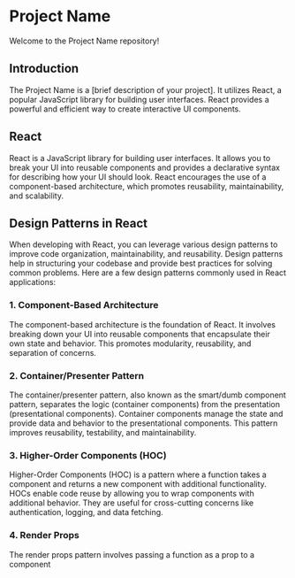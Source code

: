 # Project Name

Welcome to the Project Name repository!

## Introduction

The Project Name is a [brief description of your project]. It utilizes React, a
popular JavaScript library for building user interfaces. React provides a
powerful and efficient way to create interactive UI components.

## React

React is a JavaScript library for building user interfaces. It allows you to
break your UI into reusable components and provides a declarative syntax for
describing how your UI should look. React encourages the use of a
component-based architecture, which promotes reusability, maintainability, and
scalability.

## Design Patterns in React

When developing with React, you can leverage various design patterns to improve
code organization, maintainability, and reusability. Design patterns help in
structuring your codebase and provide best practices for solving common
problems. Here are a few design patterns commonly used in React applications:

### 1. Component-Based Architecture

The component-based architecture is the foundation of React. It involves
breaking down your UI into reusable components that encapsulate their own state
and behavior. This promotes modularity, reusability, and separation of concerns.

### 2. Container/Presenter Pattern

The container/presenter pattern, also known as the smart/dumb component pattern,
separates the logic (container components) from the presentation (presentational
components). Container components manage the state and provide data and behavior
to the presentational components. This pattern improves reusability,
testability, and maintainability.

### 3. Higher-Order Components (HOC)

Higher-Order Components (HOC) is a pattern where a function takes a component
and returns a new component with additional functionality. HOCs enable code
reuse by allowing you to wrap components with additional behavior. They are
useful for cross-cutting concerns like authentication, logging, and data
fetching.

### 4. Render Props

The render props pattern involves passing a function as a prop to a component
